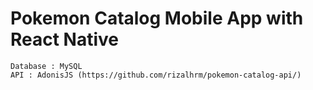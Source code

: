 # Pokemon Catalog Mobile App with React Native
```
Database : MySQL
API : AdonisJS (https://github.com/rizalhrm/pokemon-catalog-api/)
```
